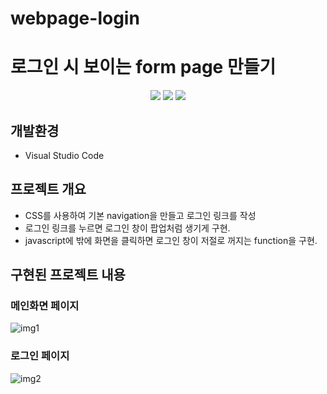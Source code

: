 # webpage-login
# 로그인 시 보이는 form page 만들기

<p align="middle">
<!-- tag -->
  <img src='https://img.shields.io/static/v1?label=HTML5&message=.&color=success'/>
  <img src='https://img.shields.io/static/v1?label=CSS3&message=.&color=blue'/>
  <img src='https://img.shields.io/static/v1?label=Javascript&message=1.8&color=yellow'/>
</p>

## 개발환경
- Visual Studio Code

## 프로젝트 개요
- CSS를 사용하여 기본 navigation을 만들고 로그인 링크를 작성
- 로그인 링크를 누르면 로그인 창이 팝업처럼 생기게 구현.
- javascript에 밖에 화면을 클릭하면 로그인 창이 저절로 꺼지는 function을 구현.

## 구현된 프로젝트 내용
### 메인화면 페이지

![img1](https://user-images.githubusercontent.com/46728564/131248056-83da0555-1da0-4159-9344-2f0649f53c9c.png)

### 로그인 페이지

![img2](https://user-images.githubusercontent.com/46728564/131248058-1b972d4b-ac9e-44fc-b116-d02a75f0d06e.png)
